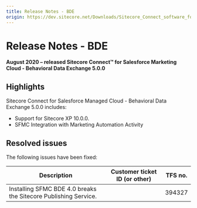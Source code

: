 ```yaml
---
title: Release Notes - BDE
origin: https://dev.sitecore.net/Downloads/Sitecore_Connect_software_for_Salesforce_Marketing_Cloud/1x/Sitecore_Connect_software_for_Salesforce_Marketing_Cloud_50/Release_Notes_BDE
---
```


# Release Notes - BDE

**August 2020 – released Sitecore Connect™ for Salesforce Marketing Cloud - Behavioral Data Exchange 5.0.0**

## Highlights

Sitecore Connect for Salesforce Managed Cloud - Behavioral Data Exchange 5.0.0 includes:

-   ​​Support for Sitecore XP 10.0.0.
-   SFMC Integration with Marketing Automation Activity

## Resolved issues

The following issues have been fixed:

 | Description | Customer ticket ID (or other) | TFS no. |
 | --- | --- | --- |
 | Installing SFMC BDE 4.0 breaks the Sitecore Publishing Service. |  | 394327 |